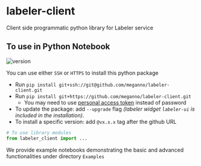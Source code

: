 # labeler-client
Client side programmatic python library for Labeler service
## To use in Python Notebook
![version](https://img.shields.io/badge/labeler--client%20latest-v1.0.8-blue)

You can use either `SSH` or `HTTPS` to install this python package
- Run `pip install git+ssh://git@github.com/meganno/labeler-client.git`
- Run `pip install git+https://github.com/meganno/labeler-client.git`
  - You may need to use [personal access token](https://docs.github.com/en/authentication/keeping-your-account-and-data-secure/creating-a-personal-access-token) instead of password
- To update the package: add `--upgrade` flag *(labeler widget `labeler-ui` is included in the installation)*.
- To install a specific version: add `@vx.x.x` tag after the github URL

```python
# To use library modules
from labeler_client import ...
```

We provide example notebooks demonstrating the basic and advanced functionalities under directory `Examples`
